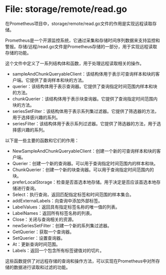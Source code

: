 # File: storage/remote/read.go

在Prometheus项目中，storage/remote/read.go文件的作用是实现远程读取存储。

Prometheus是一个开源监控系统，它通过采集和存储时间序列数据来支持监控和警报。存储/远程/read.go文件是Prometheus存储的一部分，用于实现远程读取存储的功能。

这个文件中定义了一系列结构体和函数，用于处理远程读取相关的操作。

- sampleAndChunkQueryableClient：该结构体用于表示可查询样本和块的客户端。它提供了查询样本和块的方法。
- querier：该结构体用于表示查询器。它提供了查询指定时间范围内样本和块的方法。
- chunkQuerier：该结构体用于表示块查询器。它提供了查询指定时间范围内块的方法。
- seriesSetFilter：该结构体用于表示系列集过滤器。它提供了筛选器的方法，用于选择感兴趣的系列。
- seriesFilter：该结构体用于表示系列过滤器。它提供了筛选器的方法，用于选择感兴趣的系列。

以下是一些主要的函数和它们的作用：

- NewSampleAndChunkQueryableClient：创建一个新的可查询样本和块的客户端。
- Querier：创建一个新的查询器。可以用于查询指定时间范围内的样本和块。
- ChunkQuerier：创建一个新的块查询器。可以用于查询指定时间范围内的块。
- preferLocalStorage：检查是否首选本地存储。用于决定是否应该首选本地存储进行查询。
- Select：执行查询，返回匹配指定标签和时间范围的样本集合。
- addExternalLabels：向查询中添加外部标签。
- LabelValues：返回具有指定标签名称的唯一值的列表。
- LabelNames：返回所有标签名称的列表。
- Close：关闭与查询相关的资源。
- newSeriesSetFilter：创建一个新的系列集过滤器。
- GetQuerier：获取一个查询器。
- SetQuerier：设置查询器。
- At：更新查询时间范围。
- Labels：返回一个包含所有标签键值对的切片。

这些函数提供了对远程存储的查询和操作方法，可以实现在Prometheus中对所存储的数据进行读取和过滤的功能。

